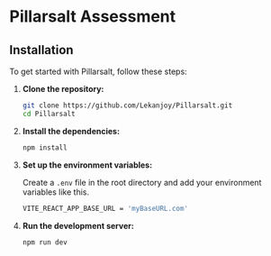 # Pillarsalt Assessment

## Installation

To get started with Pillarsalt, follow these steps:

1. **Clone the repository:**

    ```bash
    git clone https://github.com/Lekanjoy/Pillarsalt.git
    cd Pillarsalt
    ```

2. **Install the dependencies:**

    ```bash
    npm install
    ```

3. **Set up the environment variables:**

    Create a `.env` file in the root directory and add your environment variables like this.

    ```bash
    VITE_REACT_APP_BASE_URL = 'myBaseURL.com'
    ```

4. **Run the development server:**

    ```bash
    npm run dev
    ```

